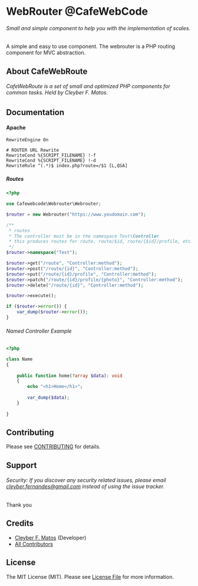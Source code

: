 # WebRouter @CafeWebCode

###### Small and simple component to help you with the implementation of scales.

A simple and easy to use component. The webrouter is a PHP routing component for MVC abstraction.

## About CafeWebRoute

###### CafeWebRoute is a set of small and optimized PHP components for common tasks. Held by Cleyber F. Matos.

## Documentation

#### Apache

```apacheconfig
RewriteEngine On

# ROUTER URL Rewrite
RewriteCond %{SCRIPT_FILENAME} !-f
RewriteCond %{SCRIPT_FILENAME} !-d
RewriteRule ^(.*)$ index.php?route=/$1 [L,QSA]
```
##### Routes

```php
<?php

use Cafewebcode\Webrouter\Webrouter;

$router = new Webrouter("https://www.youdomain.com");

/**
 * routes
 * The controller must be in the namespace Test\Controller
 * this produces routes for route, route/$id, route/{$id}/profile, etc.
 */
$router->namespace("Test");

$router->get("/route", "Controller:method");
$router->post("/route/{id}", "Controller:method");
$router->put("/route/{id}/profile", "Controller:method");
$router->patch("/route/{id}/profile/{photo}", "Controller:method");
$router->delete("/route/{id}", "Controller:method");

$router->execute();

if ($router->error()) {
    var_dump($router->error());
}

```

###### Named Controller Example

```php
<?php

class Name
{
   
    public function home(?array $data): void
    {
        echo "<h1>Home</h1>";
        
        var_dump($data);
    }
    
}
```


## Contributing

Please see [CONTRIBUTING](https://github.com/cleyber2010/webrouter/blob/master/CONTRIBUTING.md) for details.

## Support

###### Security: If you discover any security related issues, please email cleyber.fernandes@gmail.com instead of using the issue tracker.

Thank you

## Credits

- [Cleyber F. Matos](https://github.com/cleyber2010) (Developer)
- [All Contributors](https://github.com/cleyber2010/webrouter/contributors)

## License

The MIT License (MIT). Please see [License File](https://github.com/cleyber2010/webrouter/blob/master/LICENSE) for more
information.